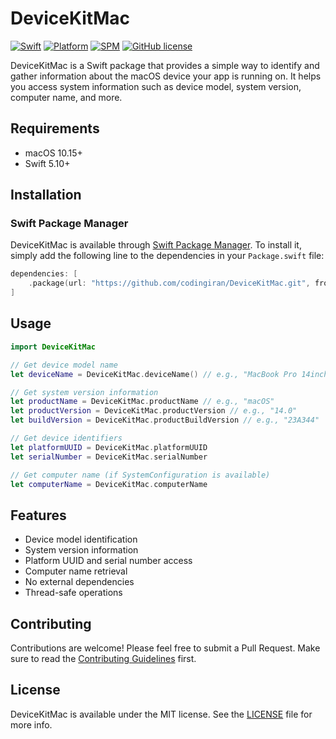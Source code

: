# DeviceKitMac

[![Swift](https://img.shields.io/badge/Swift-5.10+-orange.svg)](https://swift.org)
[![Platform](https://img.shields.io/badge/platform-macOS-lightgrey.svg)](https://www.apple.com/macos/)
[![SPM](https://img.shields.io/badge/SPM-compatible-brightgreen.svg)](https://swift.org/package-manager/)
[![GitHub license](https://img.shields.io/badge/license-MIT-blue.svg)](LICENSE)

DeviceKitMac is a Swift package that provides a simple way to identify and gather information about the macOS device your app is running on. It helps you access system information such as device model, system version, computer name, and more.

## Requirements

- macOS 10.15+
- Swift 5.10+

## Installation

### Swift Package Manager

DeviceKitMac is available through [Swift Package Manager](https://swift.org/package-manager/). To install it, simply add the following line to the dependencies in your `Package.swift` file:

```swift
dependencies: [
    .package(url: "https://github.com/codingiran/DeviceKitMac.git", from: "1.0.5")
]
```

## Usage

```swift
import DeviceKitMac

// Get device model name
let deviceName = DeviceKitMac.deviceName() // e.g., "MacBook Pro 14inch M3"

// Get system version information
let productName = DeviceKitMac.productName // e.g., "macOS"
let productVersion = DeviceKitMac.productVersion // e.g., "14.0"
let buildVersion = DeviceKitMac.productBuildVersion // e.g., "23A344"

// Get device identifiers
let platformUUID = DeviceKitMac.platformUUID
let serialNumber = DeviceKitMac.serialNumber

// Get computer name (if SystemConfiguration is available)
let computerName = DeviceKitMac.computerName
```

## Features

- Device model identification
- System version information
- Platform UUID and serial number access
- Computer name retrieval
- No external dependencies
- Thread-safe operations

## Contributing

Contributions are welcome! Please feel free to submit a Pull Request. Make sure to read the [Contributing Guidelines](CONTRIBUTING.md) first.

## License

DeviceKitMac is available under the MIT license. See the [LICENSE](LICENSE) file for more info.
